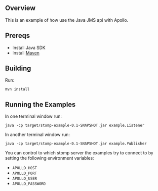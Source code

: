 ## Overview

This is an example of how use the Java JMS api with Apollo.

## Prereqs

- Install Java SDK
- Install [Maven](http://maven.apache.org/download.html) 

## Building

Run:

    mvn install

## Running the Examples

In one terminal window run:

    java -cp target/stomp-example-0.1-SNAPSHOT.jar example.Listener

In another terminal window run:

    java -cp target/stomp-example-0.1-SNAPSHOT.jar example.Publisher

You can control to which stomp server the examples try to connect to by
setting the following environment variables: 

* `APOLLO_HOST`
* `APOLLO_PORT`
* `APOLLO_USER`
* `APOLLO_PASSWORD`
